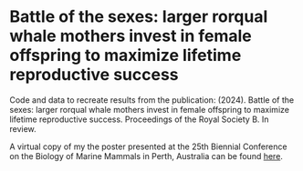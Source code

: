 # Battle of the sexes: larger rorqual whale mothers invest in female offspring to maximize lifetime reproductive success 
Code and data to recreate results from the publication: 
(2024). Battle of the sexes: larger rorqual whale mothers invest in female offspring to maximize lifetime reproductive success. Proceedings of the Royal Society B. In review.

A virtual copy of my the poster presented at the 25th Biennial Conference on the Biology of Marine Mammals in Perth, Australia can be found [here]("/Poster_SMM2024.pdf").
